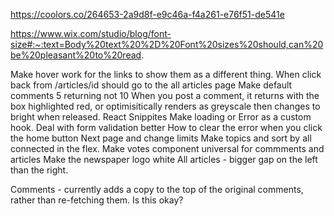 
https://coolors.co/264653-2a9d8f-e9c46a-f4a261-e76f51-de541e

https://www.wix.com/studio/blog/font-size#:~:text=Body%20text%20%2D%20Font%20sizes%20should,can%20be%20pleasant%20to%20read.

Make hover work for the links to show them as a different thing. 
When click back from /articles/id should go to the all articles page
Make default comments 5 returning not 10
When you post a comment, it returns with the box highlighted red, or optimisitically renders as greyscale then changes to bright when released.
React Snippites
Make loading or Error as a custom hook.
Deal with form validation better
How to clear the error when you click the home button
Next page and change limits
Make topics and sort by all connected in the flex. 
Make votes component universal for commments and articles
Make the newspaper logo white
All articles - bigger gap on the left than the right. 



Comments - currently adds a copy to the top of the original comments, rather than re-fetching them. Is this okay? 